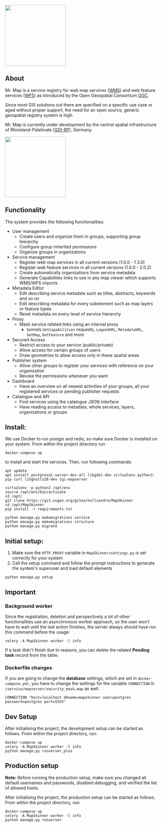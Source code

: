 <img src="https://git.osgeo.org/gitea/hollsandre/MapSkinner/raw/branch/pre_master/structure/static/structure/images/mr_map.png" width="200">

## About
Mr. Map is a service registry for web map services ([WMS](https://www.opengeospatial.org/standards/wms)) 
and web feature services ([WFS](https://www.opengeospatial.org/standards/wfs)) as introduced by the 
Open Geospatial Consortium [OGC](http://www.opengeospatial.org/).

Since most GIS solutions out there are specified on a specific use case or aged without proper support, the need
for an open source, generic geospatial registry system is high.

Mr. Map is currently under development by the central spatial infrastructure of Rhineland-Palatinate 
([GDI-RP](https://www.geoportal.rlp.de/mediawiki/index.php/Zentrale_Stelle_GDI-RP)), Germany.


<img src="https://www.geoportal.rlp.de/static/useroperations/images/logo-gdi.png" width="200">

## Functionality
The system provides the following functionalities:

* User management
  * Create users and organize them in groups, supporting group hierarchy 
  * Configure group inherited permissions
  * Organize groups in organizations 
* Service management
  * Register web map services in all current versions (1.0.0 - 1.3.0)
  * Register web feature services in all current versions (1.0.0 - 2.0.2)
  * Create automatically organizations from service metadata
  * Generate Capabilities links to use in any map viewer which supports WMS/WFS imports
* Metadata Editor 
  * Edit describing service metadata such as titles, abstracts, keywords and so on
  * Edit describing metadata for every subelement such as map layers or feature types
  * Reset metadata on every level of service hierarchy
* Proxy
  * Mask service related links using an internal proxy 
     * tunnels `GetCapabilities` requests, `LegendURL`, `MetadataURL`, `GetMap`, `GetFeature` and more
* Secured Access
  * Restrict access to your service (public/private)
  * Allow access for certain groups of users
  * Draw geometries to allow access only in these spatial areas
* Publisher system
  * Allow other groups to register your services with reference on your organization
  * Revoke the permissions whenever you want 
* Dashboard
  * Have an overview on all newest activities of your groups, all your registered services or 
  pending publisher requests
* Catalogue and API
  * Find services using the catalogue JSON interface 
  * Have reading access to metadata, whole services, layers, organizations or groups
  


## Install:

We use Docker to run postgis and redis, so make sure Docker is installed on your system.
From within the project directory run

```shell script
docker-compose up
```

to install and start the services. Then, run following commands:

```shell
apt update  
apt install postgresql-server-dev-all libgdal-dev virtualenv python3-pip curl libgnutls28-dev cgi-mapserver

virtualenv -p python3 /opt/env
source /opt/env/bin/activate  
cd /opt/  
git clone https://git.osgeo.org/gitea/hollsandre/MapSkinner  
cd /opt/MapSkinner 
pip install -r requirements.txt  

python manage.py makemigrations service
python manage.py makemigrations structure
python manage.py migrate  
```

## Initial setup:
1. Make sure the `HTTP_PROXY` variable in `MapSkinner/settings.py` is set correctly for your system
1. Call the setup command and follow the prompt instructions to generate the system's superuser and load default elements

```shell
python manage.py setup
```


## Important
### Background worker
Since the registration, deletion and perspectively a lot of other functionalities use an asynchronous worker approach, so the user won't have to wait until the last action finishes, the server always should have run this command before the usage:
```shell
celery -A MapSkinner worker -l info
```
If a task didn't finish due to reasons, you can delete the related **Pending task** record from the table.

### Dockerfile changes
If you are going to change the **database** settings, which are set in `docker-compose.yml`, you have to change the 
settings for the variable `CONNECTION` in `/service/mapserver/security_mask.map` as well. 
```
CONNECTION "host=localhost dbname=mapskinner user=postgres password=postgres port=5555"
```

## Dev Setup

After initialising the project, the development setup can be started as follows.
From within the project directory, run:

```shell script
docker-compose up
celery -A MapSkinner worker -l info
python manage.py runserver_plus
```

## Production setup

**Note:** Before running the production setup, make sure you changed all default usernames and passwords,
disabled debugging, and verified the list of allowed hosts.

After initialising the project, the production setup can be started as follows.
From within the project directory, run:

```shell script
docker-compose up
celery -A MapSkinner worker -l info
python manage.py runserver
```
